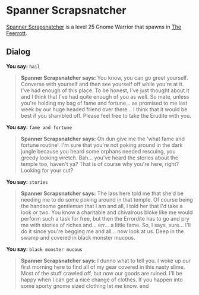 # Spanner Scrapsnatcher



[Spanner Scrapsnatcher](/npc/47130) is a level 25 Gnome Warrior that spawns in [The Feerrott](/zone/47).



## Dialog

**You say:** `hail`



>**Spanner Scrapsnatcher says:** You know, you can go greet yourself. Converse with yourself and then see yourself off while you're at it. I've had enough of this place. To be honest, I've just thought about it and I think that I've had quite enough of you as well. So mate, unless you're holding my bag of fame and fortune... as promised to me last week by our huge headed friend over there... I think that it would be best if you shambled off. Please feel free to take the Erudite with you.

**You say:** `fame and fortune`



>**Spanner Scrapsnatcher says:** Oh dun give me the 'what fame and fortune routine'. I'm sure that you're not poking around in the dark jungle because you heard some orphans needed rescuing, you greedy looking wretch. Bah... you've heard the stories about the temple too, haven't ya? That is of course why you're here, right? Looking for your cut?

**You say:** `stories`



>**Spanner Scrapsnatcher says:** The lass here told me that she'd be needing me to do some poking around in that temple. Of course being the handsome gentleman that I am and all, I told her that I'd take a look or two. You know a charitable and chivalrous bloke like me would perform such a task for free, but then the Errordite has to go and pry me with stories of riches and... err... a little fame. So, I says, sure... I'll do it since you're begging me and all... now look at us. Deep in the swamp and covered in black monster mucous.

**You say:** `black monster mucous`



>**Spanner Scrapsnatcher says:** I dunno what to tell you. I woke up our first morning here to find all of my gear covered in this nasty slime. Most of the stuff crawled off, but now our goods are ruined. I'll be happy when I can get a nice change of clothes. If you happen into some sporty gnome sized clothing let me know.
end

